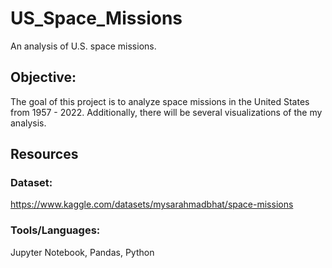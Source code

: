 # US_Space_Missions
An analysis of U.S. space missions.

## Objective: 
The goal of this project is to analyze space missions in the United States from 1957 - 2022.  Additionally, there will be several visualizations of the my analysis.


## Resources
### Dataset:
https://www.kaggle.com/datasets/mysarahmadbhat/space-missions

### Tools/Languages: 
Jupyter Notebook, Pandas, Python
